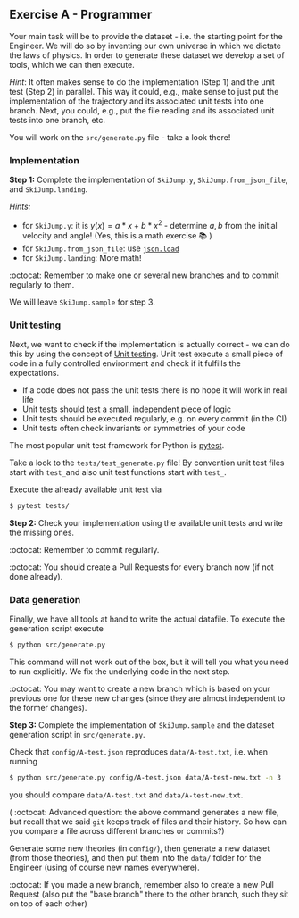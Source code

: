 ## Exercise A - Programmer

Your main task will be to provide the dataset - i.e. the starting point for the Engineer.
We will do so by inventing our own universe in which we dictate the laws of physics.
In order to generate these dataset we develop a set of tools,
which we can then execute.

_Hint_: It often makes sense to do the implementation (Step 1) and the unit test (Step 2) in parallel.
This way it could, e.g., make sense to just put the implementation of the trajectory
and its associated unit tests into one branch. Next, you could, e.g., put the file reading
and its associated unit tests into one branch, etc.

You will work on the `src/generate.py` file - take a look there!

### Implementation

**Step 1:** Complete the implementation of `SkiJump.y`, `SkiJump.from_json_file`,
and `SkiJump.landing`.

_Hints:_

- for `SkiJump.y`: it is $y(x) = a*x + b*x^2$ - determine $a,b$ from the
  initial velocity and angle! (Yes, this is a math exercise :books: )
- for `SkiJump.from_json_file`: use [`json.load`](https://docs.python.org/3/library/json.html#json.load)
- for `SkiJump.landing`: More math!

:octocat: Remember to make one or several new branches and to commit regularly to them.

We will leave `SkiJump.sample` for step 3.

### Unit testing

Next, we want to check if the implementation is actually correct - we can do this
by using the concept of [Unit testing](https://en.wikipedia.org/wiki/Unit_testing).
Unit test execute a small piece of code in a fully controlled environment and check if it
fulfills the expectations.

- If a code does not pass the unit tests there is no hope it will work in real life
- Unit tests should test a small, independent piece of logic
- Unit tests should be executed regularly, e.g. on every commit (in the CI)
- Unit tests often check invariants or symmetries of your code

The most popular unit test framework for Python is [pytest](https://docs.pytest.org/en/stable/).

Take a look to the `tests/test_generate.py` file!
By convention unit test files start with `test_`and also unit test functions start with `test_`.

Execute the already available unit test via

```sh
$ pytest tests/
```

**Step 2:** Check your implementation using the available unit tests and write the missing ones.

:octocat: Remember to commit regularly.

:octocat: You should create a Pull Requests for every branch now (if not done already).

### Data generation

Finally, we have all tools at hand to write the actual datafile.
To execute the generation script execute

```sh
$ python src/generate.py
```

This command will not work out of the box, but it will tell you what you need to run explicitly.
We fix the underlying code in the next step.

:octocat: You may want to create a new branch which is based on your previous one for these new changes
(since they are almost independent to the former changes).

**Step 3:** Complete the implementation of `SkiJump.sample` and the dataset generation script in `src/generate.py`.

Check that `config/A-test.json` reproduces `data/A-test.txt`, i.e. when running

```sh
$ python src/generate.py config/A-test.json data/A-test-new.txt -n 3
```

you should compare `data/A-test.txt` and `data/A-test-new.txt`.

( :octocat: Advanced question: the above command generates a new file, but recall that we said `git` keeps track of files
and their history. So how can you compare a file across different branches or commits?)

Generate some new theories (in `config/`), then generate a new dataset (from those theories), and then put them into
the `data/` folder for the Engineer (using of course new names everywhere).

:octocat: If you made a new branch, remember also to create a new Pull Request (also put the "base branch"
there to the other branch, such they sit on top of each other)
